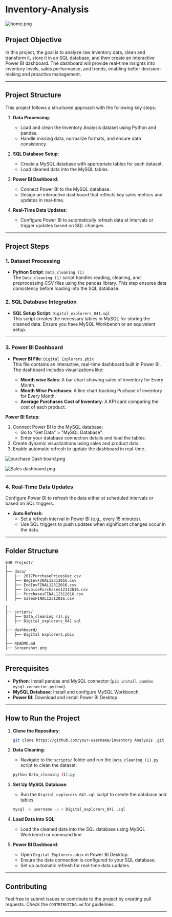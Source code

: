 # Inventory-Analysis

![home.png](https://github.com/Rahul-Gupta-525/Inventory-Analysis/blob/main/home.png)

## **Project Objective**

 In this project, the goal is to analyze raw inventory data, clean and transform it, store it in an SQL database, and then create an interactive Power BI dashboard. The dashboard will provide real-time insights into inventory levels, sales performance, and trends, enabling better decision-making and proactive management.

 ---

 ## **Project Structure**

 This project follows a structured approach with the following key steps:

1. **Data Processing**:  
   - Load and clean the Inventory Analysis dataset using Python and pandas.
   - Handle missing data, normalize formats, and ensure data consistency.

2. **SQL Database Setup**:  
   - Create a MySQL database with appropriate tables for each dataset.
   - Load cleaned data into the MySQL tables.
   
3. **Power BI Dashboard**:  
   - Connect Power BI to the MySQL database.
   - Design an interactive dashboard that reflects key sales metrics and updates in real-time.
     
4. **Real-Time Data Updates**:  
   - Configure Power BI to automatically refresh data at intervals or trigger updates based on SQL changes.
     
---

## **Project Steps**

### 1. Dataset Processing

- **Python Script**: `Data_cleaning (1)`  
  The `Data_cleaning (1)` script handles reading, cleaning, and preprocessing CSV files using the pandas library. This step ensures data consistency before loading into the SQL database.



### 2. SQL Database Integration

- **SQL Setup Script**: `Digital_explorers_041.sql`  
  This script creates the necessary tables in MySQL for storing the cleaned data. Ensure you have MySQL Workbench or an equivalent setup.

---

### 3. Power BI Dashboard

- **Power BI File**: `Digital Explorers.pbix`  
  This file contains an interactive, real-time dashboard built in Power BI. The dashboard includes visualizations like:

  - **Month wise Sales**: A bar chart showing sales of inventory for Every Month.
  - **Month Wise Purchases**: A line chart tracking Puchase of inventory for Every Month.
  - **Average Purchases Cost of Inventory**: A KPI card comparing the cost of each product.
  
**Power BI Setup**:
1. Connect Power BI to the MySQL database:
   - Go to "Get Data" > "MySQL Database".
   - Enter your database connection details and load the tables.
2. Create dynamic visualizations using sales and product data.
3. Enable automatic refresh to update the dashboard in real-time.

![purchase Dash board.png](https://github.com/Rahul-Gupta-525/Inventory-Analysis/blob/main/purchase%20Dash%20board.png)

![Sales dashboard.png](https://github.com/Rahul-Gupta-525/Inventory-Analysis/blob/main/Sales%20dashboard.png)

---

### 4. Real-Time Data Updates

Configure Power BI to refresh the data either at scheduled intervals or based on SQL triggers.

- **Auto Refresh**:
  - Set a refresh interval in Power BI (e.g., every 15 minutes).
  - Use SQL triggers to push updates when significant changes occur in the data.

---

## **Folder Structure**

```
B40 Project/
│
├── data/
│   ├── 2017PurchasePricesDec.csv
│   ├── BegInvFINAL12312016.csv
│   ├── EndInvFINAL12312016.csv
│   ├── InvoicePurchases12312016.csv
│   ├── PurchasesFINAL12312016.csv
│   ├── SalesFINAL12312016.csv

│
├── scripts/
│   ├── Data_cleaning (1).py
│   ├── Digital_explorers_041.sql
│
├── dashboard/
│   ├── Digital Explorers.pbix
│
├── README.md
├── Screenshot.png
```

---

## **Prerequisites**

- **Python**: Install pandas and MySQL connector (`pip install pandas mysql-connector-python`).
- **MySQL Database**: Install and configure MySQL Workbench.
- **Power BI**: Download and install Power BI Desktop.

---

## **How to Run the Project**

1. **Clone the Repository**:
   ```bash
   git clone https://github.com/your-username/Inventory Analysis .git
   ```

2. **Data Cleaning**:
   - Navigate to the `scripts/` folder and run the `Data_cleaning (1).py` script to clean the dataset.
   ```bash
   python Data_cleaning (1).py
   ```

3. **Set Up MySQL Database**:
   - Run the `Digital_explorers_041.sql` script to create the database and tables.
   ```bash
   mysql -u username -p < Digital_explorers_041 .sql
   ```

4. **Load Data into SQL**:
   - Load the cleaned data into the SQL database using MySQL Workbench or command line.

5. **Power BI Dashboard**:
   - Open `Digital Explorers.pbix` in Power BI Desktop.
   - Ensure the data connection is configured to your SQL database.
   - Set up automatic refresh for real-time data updates.

---
 
## **Contributing**

Feel free to submit issues or contribute to the project by creating pull requests. Check the `CONTRIBUTING.md` for guidelines.

---


  
  


  
